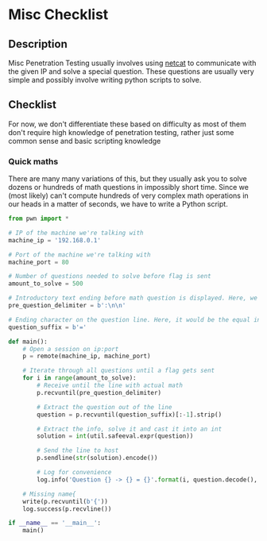 # Misc Checklist

## Description

Misc Penetration Testing usually involves using [netcat](../Tools/netcat.md) to communicate with the given IP and solve a special question. These questions are usually very simple and possibly involve writing python scripts to solve.

## Checklist

For now, we don't differentiate these based on difficulty as most of them don't require high knowledge of penetration testing, rather just some common sense and basic scripting knowledge

### Quick maths

There are many many variations of this, but they usually ask you to solve dozens or hundreds of math questions in impossibly short time. Since we (most likely) can't compute hundreds of very complex math operations in our heads in a matter of seconds, we have to write a Python script.

```python
from pwn import *

# IP of the machine we're talking with
machine_ip = '192.168.0.1'

# Port of the machine we're talking with
machine_port = 80

# Number of questions needed to solve before flag is sent
amount_to_solve = 500              

# Introductory text ending before math question is displayed. Here, we say that after two new lines are sent, we immediately get a line where we parse out numbers and operations
pre_question_delimiter = b':\n\n'

# Ending character on the question line. Here, it would be the equal in "2 + 2 - 1 ="
question_suffix = b'='

def main():
    # Open a session on ip:port
    p = remote(machine_ip, machine_port)

    # Iterate through all questions until a flag gets sent
    for i in range(amount_to_solve):
        # Receive until the line with actual math
        p.recvuntil(pre_question_delimiter)

        # Extract the question out of the line
        question = p.recvuntil(question_suffix)[:-1].strip()

        # Extract the info, solve it and cast it into an int 
        solution = int(util.safeeval.expr(question))

        # Send the line to host
        p.sendline(str(solution).encode())

        # Log for convenience
        log.info('Question {} -> {} = {}'.format(i, question.decode(), solution))

    # Missing name{
    write(p.recvuntil(b'{'))
    log.success(p.recvline())

if __name__ == '__main__':
    main()

```